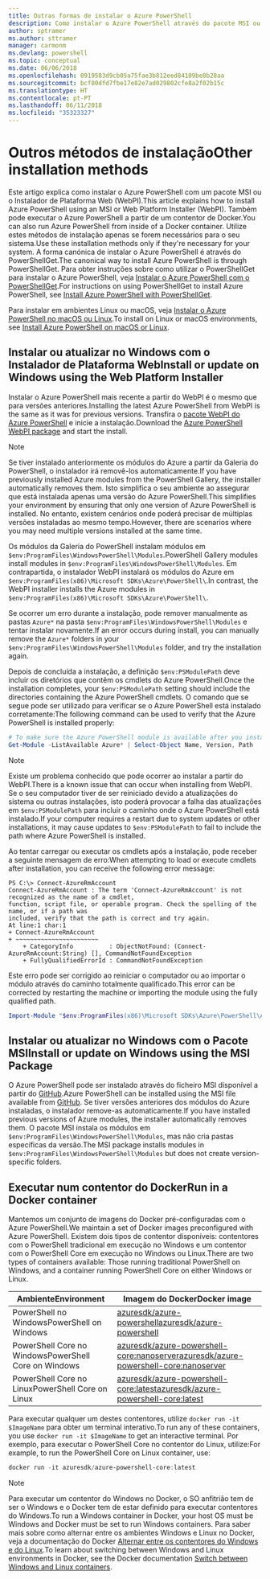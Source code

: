 ```yaml
---
title: Outras formas de instalar o Azure PowerShell
description: Como instalar o Azure PowerShell através do pacote MSI ou do Instalador de Plataforma Web.
author: sptramer
ms.author: sttramer
manager: carmonm
ms.devlang: powershell
ms.topic: conceptual
ms.date: 06/06/2018
ms.openlocfilehash: 0919583d9cb05a75fae3b812eed84109be8b28aa
ms.sourcegitcommit: bcf80dfd7fbe17e82e7ad029802cfe8a2f02b15c
ms.translationtype: HT
ms.contentlocale: pt-PT
ms.lasthandoff: 06/11/2018
ms.locfileid: "35323327"
---
```

# <a name="other-installation-methods"></a><span data-ttu-id="84fe3-103">Outros métodos de instalação</span><span class="sxs-lookup"><span data-stu-id="84fe3-103">Other installation methods</span></span>

<span data-ttu-id="84fe3-104">Este artigo explica como instalar o Azure PowerShell com um pacote MSI ou o Instalador de Plataforma Web (WebPI).</span><span class="sxs-lookup"><span data-stu-id="84fe3-104">This article explains how to install Azure PowerShell using an MSI or Web Platform Installer (WebPI).</span></span> <span data-ttu-id="84fe3-105">Também pode executar o Azure PowerShell a partir de um contentor de Docker.</span><span class="sxs-lookup"><span data-stu-id="84fe3-105">You can also run Azure PowerShell from inside of a Docker container.</span></span> <span data-ttu-id="84fe3-106">Utilize estes métodos de instalação apenas se forem necessários para o seu sistema.</span><span class="sxs-lookup"><span data-stu-id="84fe3-106">Use these installation methods only if they're necessary for your system.</span></span> <span data-ttu-id="84fe3-107">A forma canónica de instalar o Azure PowerShell é através do PowerShellGet.</span><span class="sxs-lookup"><span data-stu-id="84fe3-107">The canonical way to install Azure PowerShell is through PowerShellGet.</span></span> <span data-ttu-id="84fe3-108">Para obter instruções sobre como utilizar o PowerShellGet para instalar o Azure PowerShell, veja [Instalar o Azure PowerShell com o PowerShellGet](install-azurerm-ps.md).</span><span class="sxs-lookup"><span data-stu-id="84fe3-108">For instructions on using PowerShellGet to install Azure PowerShell, see [Install Azure PowerShell with PowerShellGet](install-azurerm-ps.md).</span></span>

<span data-ttu-id="84fe3-109">Para instalar em ambientes Linux ou macOS, veja [Instalar o Azure PowerShell no macOS ou Linux](install-azurermps-maclinux.md).</span><span class="sxs-lookup"><span data-stu-id="84fe3-109">To install on Linux or macOS environments, see [Install Azure PowerShell on macOS or Linux](install-azurermps-maclinux.md).</span></span>

## <a name="install-or-update-on-windows-using-the-web-platform-installer"></a><span data-ttu-id="84fe3-110">Instalar ou atualizar no Windows com o Instalador de Plataforma Web</span><span class="sxs-lookup"><span data-stu-id="84fe3-110">Install or update on Windows using the Web Platform Installer</span></span>

<span data-ttu-id="84fe3-111">Instalar o Azure PowerShell mais recente a partir do WebPI é o mesmo que para versões anteriores.</span><span class="sxs-lookup"><span data-stu-id="84fe3-111">Installing the latest Azure PowerShell from WebPI is the same as it was for previous versions.</span></span>
<span data-ttu-id="84fe3-112">Transfira o [pacote WebPI do Azure PowerShell](http://aka.ms/webpi-azps) e inicie a instalação.</span><span class="sxs-lookup"><span data-stu-id="84fe3-112">Download the [Azure PowerShell WebPI package](http://aka.ms/webpi-azps) and start the install.</span></span>

> [!NOTE]
> <span data-ttu-id="84fe3-113">Se tiver instalado anteriormente os módulos do Azure a partir da Galeria do PowerShell, o instalador irá removê-los automaticamente.</span><span class="sxs-lookup"><span data-stu-id="84fe3-113">If you have previously installed Azure modules from the PowerShell Gallery, the installer automatically removes them.</span></span> <span data-ttu-id="84fe3-114">Isto simplifica o seu ambiente ao assegurar que está instalada apenas uma versão do Azure PowerShell.</span><span class="sxs-lookup"><span data-stu-id="84fe3-114">This simplifies your environment by ensuring that only one version of Azure PowerShell is installed.</span></span> <span data-ttu-id="84fe3-115">No entanto, existem cenários onde poderá precisar de múltiplas versões instaladas ao mesmo tempo.</span><span class="sxs-lookup"><span data-stu-id="84fe3-115">However, there are scenarios where you may need multiple versions installed at the same time.</span></span>
>
> <span data-ttu-id="84fe3-116">Os módulos da Galeria do PowerShell instalam módulos em `$env:ProgramFiles\WindowsPowerShell\Modules`.</span><span class="sxs-lookup"><span data-stu-id="84fe3-116">PowerShell Gallery modules install modules in `$env:ProgramFiles\WindowsPowerShell\Modules`.</span></span> <span data-ttu-id="84fe3-117">Em contrapartida, o instalador WebPI instalará os módulos do Azure em `$env:ProgramFiles(x86)\Microsoft SDKs\Azure\PowerShell\`.</span><span class="sxs-lookup"><span data-stu-id="84fe3-117">In contrast, the WebPI installer installs the Azure modules in `$env:ProgramFiles(x86)\Microsoft SDKs\Azure\PowerShell\`.</span></span>
>
> <span data-ttu-id="84fe3-118">Se ocorrer um erro durante a instalação, pode remover manualmente as pastas `Azure*` na pasta `$env:ProgramFiles\WindowsPowerShell\Modules` e tentar instalar novamente.</span><span class="sxs-lookup"><span data-stu-id="84fe3-118">If an error occurs during install, you can manually remove the `Azure*` folders in your `$env:ProgramFiles\WindowsPowerShell\Modules` folder, and try the installation again.</span></span>

<span data-ttu-id="84fe3-119">Depois de concluída a instalação, a definição `$env:PSModulePath` deve incluir os diretórios que contêm os cmdlets do Azure PowerShell.</span><span class="sxs-lookup"><span data-stu-id="84fe3-119">Once the installation completes, your `$env:PSModulePath` setting should include the directories containing the Azure PowerShell cmdlets.</span></span> <span data-ttu-id="84fe3-120">O comando que se segue pode ser utilizado para verificar se o Azure PowerShell está instalado corretamente:</span><span class="sxs-lookup"><span data-stu-id="84fe3-120">The following command can be used to verify that the Azure PowerShell is installed properly:</span></span>

```powershell
# To make sure the Azure PowerShell module is available after you install
Get-Module -ListAvailable Azure* | Select-Object Name, Version, Path
```

> [!NOTE]
> <span data-ttu-id="84fe3-121">Existe um problema conhecido que pode ocorrer ao instalar a partir do WebPI.</span><span class="sxs-lookup"><span data-stu-id="84fe3-121">There is a known issue that can occur when installing from WebPI.</span></span> <span data-ttu-id="84fe3-122">Se o seu computador tiver de ser reiniciado devido a atualizações do sistema ou outras instalações, isto poderá provocar a falha das atualizações em `$env:PSModulePath` para incluir o caminho onde o Azure PowerShell está instalado.</span><span class="sxs-lookup"><span data-stu-id="84fe3-122">If your computer requires a restart due to system updates or other installations, it may cause updates to `$env:PSModulePath` to fail to include the path where Azure PowerShell is installed.</span></span>

<span data-ttu-id="84fe3-123">Ao tentar carregar ou executar os cmdlets após a instalação, pode receber a seguinte mensagem de erro:</span><span class="sxs-lookup"><span data-stu-id="84fe3-123">When attempting to load or execute cmdlets after installation, you can receive the following error message:</span></span>

```
PS C:\> Connect-AzureRmAccount
Connect-AzureRmAccount : The term 'Connect-AzureRmAccount' is not recognized as the name of a cmdlet,
function, script file, or operable program. Check the spelling of the name, or if a path was
included, verify that the path is correct and try again.
At line:1 char:1
+ Connect-AzureRmAccount
+ ~~~~~~~~~~~~~~~~~~~~~~~
    + CategoryInfo          : ObjectNotFound: (Connect-AzureRmAccount:String) [], CommandNotFoundException
    + FullyQualifiedErrorId : CommandNotFoundException
```

<span data-ttu-id="84fe3-124">Este erro pode ser corrigido ao reiniciar o computador ou ao importar o módulo através do caminho totalmente qualificado.</span><span class="sxs-lookup"><span data-stu-id="84fe3-124">This error can be corrected by restarting the machine or importing the module using the fully qualified path.</span></span>

```powershell
Import-Module "$env:ProgramFiles(x86)\Microsoft SDKs\Azure\PowerShell\AzureRM.psd1"
```

## <a name="install-or-update-on-windows-using-the-msi-package"></a><span data-ttu-id="84fe3-125">Instalar ou atualizar no Windows com o Pacote MSI</span><span class="sxs-lookup"><span data-stu-id="84fe3-125">Install or update on Windows using the MSI Package</span></span>

<span data-ttu-id="84fe3-126">O Azure PowerShell pode ser instalado através do ficheiro MSI disponível a partir do [GitHub](https://aka.ms/azps-release).</span><span class="sxs-lookup"><span data-stu-id="84fe3-126">Azure PowerShell can be installed using the MSI file available from [GitHub](https://aka.ms/azps-release).</span></span> <span data-ttu-id="84fe3-127">Se tiver versões anteriores dos módulos do Azure instaladas, o instalador remove-as automaticamente.</span><span class="sxs-lookup"><span data-stu-id="84fe3-127">If you have installed previous versions of Azure modules, the installer automatically removes them.</span></span> <span data-ttu-id="84fe3-128">O pacote MSI instala os módulos em `$env:ProgramFiles\WindowsPowerShell\Modules`, mas não cria pastas específicas da versão.</span><span class="sxs-lookup"><span data-stu-id="84fe3-128">The MSI package installs modules in `$env:ProgramFiles\WindowsPowerShell\Modules` but does not create version-specific folders.</span></span>

## <a name="run-in-a-docker-container"></a><span data-ttu-id="84fe3-129">Executar num contentor do Docker</span><span class="sxs-lookup"><span data-stu-id="84fe3-129">Run in a Docker container</span></span>

<span data-ttu-id="84fe3-130">Mantemos um conjunto de imagens do Docker pré-configuradas com o Azure PowerShell.</span><span class="sxs-lookup"><span data-stu-id="84fe3-130">We maintain a set of Docker images preconfigured with Azure PowerShell.</span></span> <span data-ttu-id="84fe3-131">Existem dois tipos de contentor disponíveis: contentores com o PowerShell tradicional em execução no Windows e um contentor com o PowerShell Core em execução no Windows ou Linux.</span><span class="sxs-lookup"><span data-stu-id="84fe3-131">There are two types of containers available: Those running traditional PowerShell on Windows, and a container running PowerShell Core on either Windows or Linux.</span></span>

| <span data-ttu-id="84fe3-132">Ambiente</span><span class="sxs-lookup"><span data-stu-id="84fe3-132">Environment</span></span> | <span data-ttu-id="84fe3-133">Imagem do Docker</span><span class="sxs-lookup"><span data-stu-id="84fe3-133">Docker image</span></span> |
|-------------|--------------|
| <span data-ttu-id="84fe3-134">PowerShell no Windows</span><span class="sxs-lookup"><span data-stu-id="84fe3-134">PowerShell on Windows</span></span> | [<span data-ttu-id="84fe3-135">azuresdk/azure-powershell</span><span class="sxs-lookup"><span data-stu-id="84fe3-135">azuresdk/azure-powershell</span></span>](https://hub.docker.com/r/azuresdk/azure-powershell/) |
| <span data-ttu-id="84fe3-136">PowerShell Core no Windows</span><span class="sxs-lookup"><span data-stu-id="84fe3-136">PowerShell Core on Windows</span></span> | [<span data-ttu-id="84fe3-137">azuresdk/azure-powershell-core:nanoserver</span><span class="sxs-lookup"><span data-stu-id="84fe3-137">azuresdk/azure-powershell-core:nanoserver</span></span>](https://hub.docker.com/r/azuresdk/azure-powershell-core/) |
| <span data-ttu-id="84fe3-138">PowerShell Core no Linux</span><span class="sxs-lookup"><span data-stu-id="84fe3-138">PowerShell Core on Linux</span></span> | [<span data-ttu-id="84fe3-139">azuresdk/azure-powershell-core:latest</span><span class="sxs-lookup"><span data-stu-id="84fe3-139">azuresdk/azure-powershell-core:latest</span></span>](https://hub.docker.com/r/azuresdk/azure-powershell-core/) |

<span data-ttu-id="84fe3-140">Para executar qualquer um destes contentores, utilize `docker run -it $ImageName` para obter um terminal interativo.</span><span class="sxs-lookup"><span data-stu-id="84fe3-140">To run any of these containers, you use `docker run -it $ImageName` to get an interactive terminal.</span></span> <span data-ttu-id="84fe3-141">Por exemplo, para executar o PowerShell Core no contentor do Linux, utilize:</span><span class="sxs-lookup"><span data-stu-id="84fe3-141">For example, to run the PowerShell Core on Linux container, use:</span></span>

```powershell
docker run -it azuresdk/azure-powershell-core:latest
```

> [!NOTE]
> <span data-ttu-id="84fe3-142">Para executar um contentor do Windows no Docker, o SO anfitrião tem de ser o Windows e o Docker tem de estar definido para executar contentores do Windows.</span><span class="sxs-lookup"><span data-stu-id="84fe3-142">To run a Windows container in Docker, your host OS must be Windows and Docker must be set to run Windows containers.</span></span> <span data-ttu-id="84fe3-143">Para saber mais sobre como alternar entre os ambientes Windows e Linux no Docker, veja a documentação do Docker [Alternar entre os contentores do Windows e do Linux](https://docs.docker.com/docker-for-windows/#switch-between-windows-and-linux-containers).</span><span class="sxs-lookup"><span data-stu-id="84fe3-143">To learn about switching between Windows and Linux environments in Docker, see the Docker documentation [Switch between Windows and Linux containers](https://docs.docker.com/docker-for-windows/#switch-between-windows-and-linux-containers).</span></span>